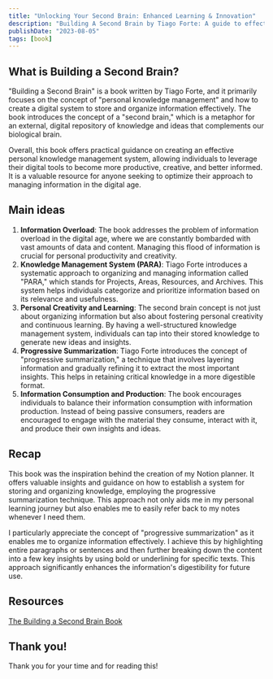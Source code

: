 ```yaml
---
title: "Unlocking Your Second Brain: Enhanced Learning & Innovation"
description: "Building A Second Brain by Tiago Forte: A guide to effective personal knowledge management, combating info overload, and fostering creativity. 📚💡🚀"
publishDate: "2023-08-05"
tags: [book]
---
```


## What is Building a Second Brain?

"Building a Second Brain" is a book written by Tiago Forte, and it primarily focuses on the concept of "personal knowledge management" and how to create a digital system to store and organize information effectively. The book introduces the concept of a "second brain," which is a metaphor for an external, digital repository of knowledge and ideas that complements our biological brain.

Overall, this book offers practical guidance on creating an effective personal knowledge management system, allowing individuals to leverage their digital tools to become more productive, creative, and better informed. It is a valuable resource for anyone seeking to optimize their approach to managing information in the digital age.

## Main ideas

1. **Information Overload**: The book addresses the problem of information overload in the digital age, where we are constantly bombarded with vast amounts of data and content. Managing this flood of information is crucial for personal productivity and creativity.
2. **Knowledge Management System (PARA)**: Tiago Forte introduces a systematic approach to organizing and managing information called "PARA," which stands for Projects, Areas, Resources, and Archives. This system helps individuals categorize and prioritize information based on its relevance and usefulness.
3. **Personal Creativity and Learning**: The second brain concept is not just about organizing information but also about fostering personal creativity and continuous learning. By having a well-structured knowledge management system, individuals can tap into their stored knowledge to generate new ideas and insights.
4. **Progressive Summarization**: Tiago Forte introduces the concept of "progressive summarization," a technique that involves layering information and gradually refining it to extract the most important insights. This helps in retaining critical knowledge in a more digestible format.
5. **Information Consumption and Production**: The book encourages individuals to balance their information consumption with information production. Instead of being passive consumers, readers are encouraged to engage with the material they consume, interact with it, and produce their own insights and ideas.

## Recap

This book was the inspiration behind the creation of my Notion planner. It offers valuable insights and guidance on how to establish a system for storing and organizing knowledge, employing the progressive summarization technique. This approach not only aids me in my personal learning journey but also enables me to easily refer back to my notes whenever I need them.

I particularly appreciate the concept of "progressive summarization" as it enables me to organize information effectively. I achieve this by highlighting entire paragraphs or sentences and then further breaking down the content into a few key insights by using bold or underlining for specific texts. This approach significantly enhances the information's digestibility for future use.

## Resources

[The Building a Second Brain Book](https://www.buildingasecondbrain.com/book)

## Thank you!

Thank you for your time and for reading this!